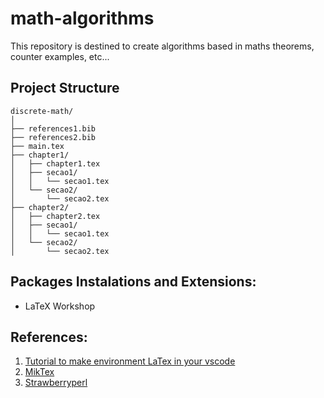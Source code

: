 # math-algorithms
This repository is destined to create algorithms based in maths theorems, counter examples, etc...

## Project Structure

    discrete-math/
    │
    ├── references1.bib
    ├── references2.bib
    ├── main.tex
    ├── chapter1/
    │   ├── chapter1.tex
    │   ├── secao1/
    │   │   └── secao1.tex
    │   └── secao2/
    │       └── secao2.tex
    ├── chapter2/
    │   ├── chapter2.tex
    │   ├── secao1/
    │   │   └── secao1.tex
    │   └── secao2/
    │       └── secao2.tex

## Packages Instalations and Extensions:

- LaTeX Workshop

## References:

1. [Tutorial to make environment LaTex in your vscode][1]
2. [MikTex][2]
3. [Strawberryperl][3]

[1]: https://www.youtube.com/watch?v=4lyHIQl4VM8
[2]: https://miktex.org/download
[3]: https://strawberryperl.com/
